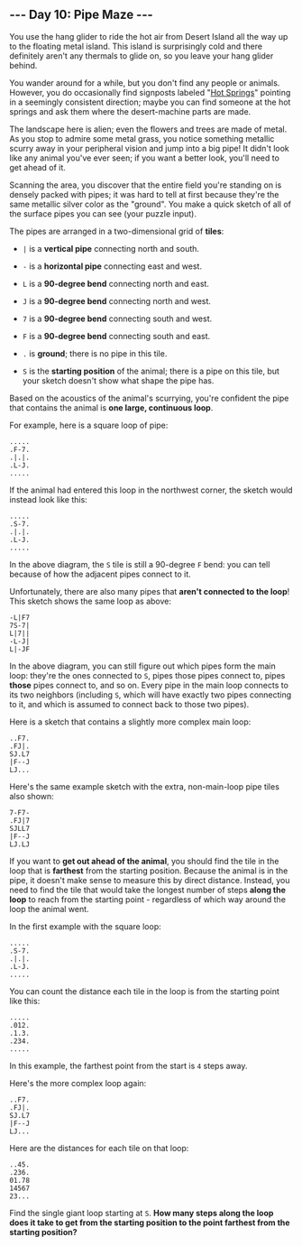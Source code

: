 ## --- Day 10: Pipe Maze ---
You use the hang glider to ride the hot air from Desert Island all the way up to the floating metal island. This island is surprisingly cold and there definitely aren't any thermals to glide on, so you leave your hang glider behind.
 
You wander around for a while, but you don't find any people or animals. However, you do occasionally find signposts labeled "[Hot Springs](https://en.wikipedia.org/wiki/Hot_spring)" pointing in a seemingly consistent direction; maybe you can find someone at the hot springs and ask them where the desert-machine parts are made.
 
The landscape here is alien; even the flowers and trees are made of metal. As you stop to admire some metal grass, you notice something metallic scurry away in your peripheral vision and jump into a big pipe! It didn't look like any animal you've ever seen; if you want a better look, you'll need to get ahead of it.
 
Scanning the area, you discover that the entire field you're standing on is densely packed with pipes<!--- Manufactured by Hamilton and Hilbert Pipe Company -->; it was hard to tell at first because they're the same metallic silver color as the "ground". You make a quick sketch of all of the surface pipes you can see (your puzzle input).
 
The pipes are arranged in a two-dimensional grid of **tiles**:
 
 
- `|` is a **vertical pipe** connecting north and south.
 
- `-` is a **horizontal pipe** connecting east and west.
 
- `L` is a **90-degree bend** connecting north and east.
 
- `J` is a **90-degree bend** connecting north and west.
 
- `7` is a **90-degree bend** connecting south and west.
 
- `F` is a **90-degree bend** connecting south and east.
 
- `.` is **ground**; there is no pipe in this tile.
 
- `S` is the **starting position** of the animal; there is a pipe on this tile, but your sketch doesn't show what shape the pipe has.
 
 
Based on the acoustics of the animal's scurrying, you're confident the pipe that contains the animal is **one large, continuous loop**.
 
For example, here is a square loop of pipe:
 

```
.....
.F-7.
.|.|.
.L-J.
.....
```

 
If the animal had entered this loop in the northwest corner, the sketch would instead look like this:
 

```
.....
.S-7.
.|.|.
.L-J.
.....
```

 
In the above diagram, the `S` tile is still a 90-degree `F` bend: you can tell because of how the adjacent pipes connect to it.
 
Unfortunately, there are also many pipes that **aren't connected to the loop**! This sketch shows the same loop as above:
 

```
-L|F7
7S-7|
L|7||
-L-J|
L|-JF
```

 
In the above diagram, you can still figure out which pipes form the main loop: they're the ones connected to `S`, pipes those pipes connect to, pipes **those** pipes connect to, and so on. Every pipe in the main loop connects to its two neighbors (including `S`, which will have exactly two pipes connecting to it, and which is assumed to connect back to those two pipes).
 
Here is a sketch that contains a slightly more complex main loop:
 

```
..F7.
.FJ|.
SJ.L7
|F--J
LJ...
```

 
Here's the same example sketch with the extra, non-main-loop pipe tiles also shown:
 

```
7-F7-
.FJ|7
SJLL7
|F--J
LJ.LJ
```

 
If you want to **get out ahead of the animal**, you should find the tile in the loop that is **farthest** from the starting position. Because the animal is in the pipe, it doesn't make sense to measure this by direct distance. Instead, you need to find the tile that would take the longest number of steps **along the loop** to reach from the starting point - regardless of which way around the loop the animal went.
 
In the first example with the square loop:
 

```
.....
.S-7.
.|.|.
.L-J.
.....
```

 
You can count the distance each tile in the loop is from the starting point like this:
 

```
.....
.012.
.1.3.
.234.
.....
```

 
In this example, the farthest point from the start is `4` steps away.
 
Here's the more complex loop again:
 

```
..F7.
.FJ|.
SJ.L7
|F--J
LJ...
```

 
Here are the distances for each tile on that loop:
 

```
..45.
.236.
01.78
14567
23...
```

 
Find the single giant loop starting at `S`. **How many steps along the loop does it take to get from the starting position to the point farthest from the starting position?**
 